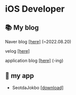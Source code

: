 <div align="left">

# iOS Developer

## 📚 My blog 

Naver blog [[here]](https://blog.naver.com/shhh1528) (~2022.08.20)

velog [[here]](https://velog.io/@soohyeon-won)

application blog [[here]](https://github.com/soohyeon-won/SwiftStudy) (-ing)

## 📱 my app
- SeotdaJokbo [[download]](https://apps.apple.com/kr/app/%EC%84%AF%EB%8B%A4%EC%A1%B1%EB%B3%B4/id1562154054)

</div>
